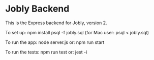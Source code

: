 # Jobly Backend

This is the Express backend for Jobly, version 2.

To set up:
    npm install
    psql -f jobly.sql
    (for Mac user: psql < jobly.sql)


To run the app:
    node server.js
    or: npm run start 
    
To run the tests:
    npm run test
    or: jest -i
